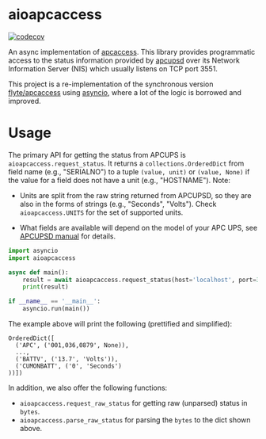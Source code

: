 # aioapcaccess

[![codecov](https://codecov.io/github/yuxincs/aioapcaccess/branch/main/graph/badge.svg?token=8zhys5YAk9)](https://codecov.io/github/yuxincs/aioapcaccess)

An async implementation of [apcaccess](https://linux.die.net/man/8/apcaccess). This library provides programmatic access to the status information provided by [apcupsd](http://www.apcupsd.org/) over its Network Information Server (NIS) which usually listens on TCP port 3551.

This project is a re-implementation of the synchronous version [flyte/apcaccess](https://github.com/flyte/apcaccess) using [asyncio](https://docs.python.org/3/library/asyncio.html), where a lot of the logic is borrowed and improved.

# Usage

The primary API for getting the status from APCUPS is `aioapcaccess.request_status`.
It returns a `collections.OrderedDict` from field name (e.g., "SERIALNO") to a tuple
`(value, unit)` or `(value, None)` if the value for a field does not have a unit
(e.g., "HOSTNAME"). Note:

- Units are split from the raw string returned from APCUPSD, so they are also in
  the forms of strings (e.g., "Seconds", "Volts"). Check `aioapcaccess.UNITS` for
  the set of supported units.

- What fields are available will depend on the model of your APC UPS, see
  [APCUPSD manual](http://www.apcupsd.org/manual/) for details.

```python
import asyncio
import aioapcaccess

async def main():
    result = await aioapcaccess.request_status(host='localhost', port=3551)
    print(result)

if __name__ == '__main__':
    asyncio.run(main())
```

The example above will print the following (prettified and simplified):

```
OrderedDict([
  ('APC', ('001,036,0879', None)),
  ...,
  ('BATTV', ('13.7', 'Volts')),
  ('CUMONBATT', ('0', 'Seconds')
))])
```

In addition, we also offer the following functions:

- `aioapcaccess.request_raw_status` for getting raw (unparsed) status in `bytes`.
- `aioapcaccess.parse_raw_status` for parsing the `bytes` to the dict shown above.
